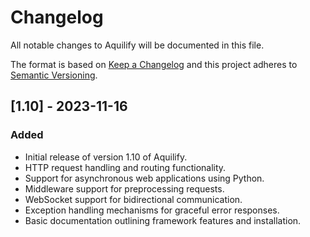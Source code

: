 # Changelog

All notable changes to Aquilify will be documented in this file.

The format is based on [Keep a Changelog](https://keepachangelog.com/en/1.0.0/) and this project adheres to [Semantic Versioning](https://semver.org/spec/v2.0.0.html).

## [1.10] - 2023-11-16

### Added

- Initial release of version 1.10 of Aquilify.
- HTTP request handling and routing functionality.
- Support for asynchronous web applications using Python.
- Middleware support for preprocessing requests.
- WebSocket support for bidirectional communication.
- Exception handling mechanisms for graceful error responses.
- Basic documentation outlining framework features and installation.


